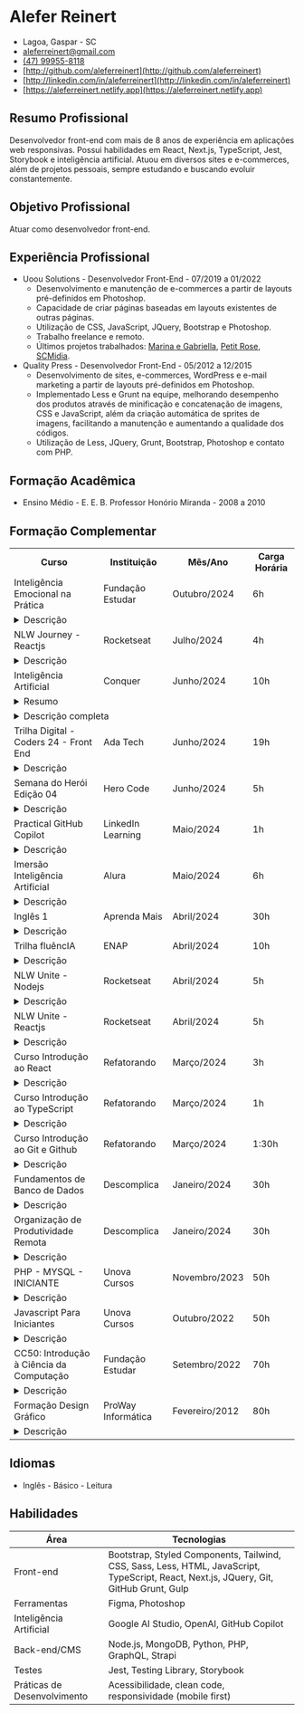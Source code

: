 # Alefer Reinert
- Lagoa, Gaspar - SC
- [aleferreinert@gmail.com](aleferreinert@gmail.com)
- [(47) 99955-8118](https://wa.me/message/FSN72FDKNRO3O1)
- [http://github.com/aleferreinert](http://github.com/aleferreinert)
- [http://linkedin.com/in/aleferreinert](http://linkedin.com/in/aleferreinert)
- [https://aleferreinert.netlify.app](https://aleferreinert.netlify.app)

## Resumo Profissional
Desenvolvedor front-end com mais de 8 anos de experiência em aplicações web responsivas. Possui habilidades em React, Next.js, TypeScript, Jest, Storybook e inteligência artificial. Atuou em diversos sites e e-commerces, além de projetos pessoais, sempre estudando e buscando evoluir constantemente.

## Objetivo Profissional
Atuar como desenvolvedor front-end.

## Experiência Profissional
- Uoou Solutions - Desenvolvedor Front-End - 07/2019 a 01/2022
  - Desenvolvimento e manutenção de e-commerces a partir de layouts pré-definidos em Photoshop.
  - Capacidade de criar páginas baseadas em layouts existentes de outras páginas.
  - Utilização de CSS, JavaScript, JQuery, Bootstrap e Photoshop.
  - Trabalho freelance e remoto.
  - Últimos projetos trabalhados: [Marina e Gabriella](https://www.marinaegabriella.com.br), [Petit Rose](https://www.petitrosestore.com.br), [SCMidia](https://www.scmidia.com.br).
- Quality Press - Desenvolvedor Front-End - 05/2012 a 12/2015
  - Desenvolvimento de sites, e-commerces, WordPress e e-mail marketing a partir de layouts pré-definidos em Photoshop.
  - Implementado Less e Grunt na equipe, melhorando desempenho dos produtos através de  minificação e concatenação de imagens, CSS e JavaScript, além da criação automática de sprites de imagens, facilitando a manutenção e aumentando a qualidade dos códigos.
  - Utilização de Less, JQuery, Grunt, Bootstrap, Photoshop e contato com PHP.

## Formação Acadêmica
- Ensino Médio - E. E. B. Professor Honório Miranda - 2008 a 2010

## Formação Complementar
<table>
  <tr>
    <th>Curso</th>
    <th>Instituição</th>
    <th>Mês/Ano</th>
    <th>Carga Horária</th>
  </tr>
  <tr>
    <td>Inteligência Emocional na Prática</td>
    <td>Fundação Estudar</td>
    <td>Outubro/2024</td>
    <td>6h</td>
  </tr>
  <tr>
    <td colspan="4">
      <details>
        <summary>Descrição</summary>
        Lorem ipsum.
      </details>
    </td>
  </tr>
  <tr>
    <td>NLW Journey - Reactjs</td>
    <td>Rocketseat</td>
    <td>Julho/2024</td>
    <td>4h</td>
  </tr>
  <tr>
    <td colspan="4">
      <details>
        <summary>Descrição</summary>
        Lorem ipsum.
      </details>
    </td>
  </tr>
  <tr>
    <td>Inteligência Artificial</td>
    <td>Conquer</td>
    <td>Junho/2024</td>
    <td>10h</td>
  </tr>
   <tr>
    <td colspan='5'>
    <details>
      <summary>Resumo</summary>
      
- Estratégias para dominar IA.   
- Eleve sua produtividade com IA.    
- IA como aliada ao processo criativo.    
- Veja sua carreira decolar com IA.   
- 3 estratégias para ser um(a) profissional de destaque na era da IA.
    </details>
    </td>
   </tr>
 <tr>
    <td colspan='5'>
    <details>
      <summary>Descrição completa</summary>
      
#### ESTRATÉGIAS PARA DOMINAR IA
- Como não ser substituído(a) pela IA
- A inteligência por trás da IA
- Faça as perguntas certas para ter ótimas respostas da IA
- Case ZTX-Labs: como uma empresa foi criada do zero com o uso do ChatGPT
- Facilite seu dia a dia com ChatGPT, Gemini e Copilot
- Bônus: Desvendando o ChatGPT4 Omni
- Bônus: Transforme o medo da IA em vontade de aprender

#### ELEVE SUA PRODUTIVIDADE COM IA
- Construção de textos assertivos e de maneira mais ágil
- Ferramentas para tornar suas reuniões mais produtivas
- Automatização de tarefas repetitivas
- Bônus: IA em ação: cases profissionais de sucesso
- Bônus: Como aproveitar no trabalho as facilidades que a IA proporciona

#### IA COMO ALIADA AO PROCESSO CRIATIVO
- Geração, priorização e seleção de ideias usando IA
- Funcionalidades da IA para análise de dados e insights criativos
- Criação de imagens e videos com apoio da IA
- Como montar apresentações usando IA

#### VEJA SUA CARREIRA DECOLAR COM IA
- Mapeamento de competências e padrões de trabalho
- Como melhorar a autogestão usando a IA
- Ferramentas para aumentar repertório e acelerar o aprendizado
- Plano para aplicação de IA na sua rotina
- Bônus: Como integrar as inteligências humana e artificial

#### 3 ESTRATÉGIAS PARA SER UM(A) PROFISSIONAL DE DESTAQUE NA ERA DA IA
- Masterclass online.
<details>  
    </td>
  </tr>
  <tr>
    <td>Trilha Digital - Coders 24 - Front End</td>
    <td>Ada Tech</td>
    <td>Junho/2024</td>
    <td>19h</td>
  </tr>
  <tr>
    <td colspan="4">
      <details>
        <summary>Descrição</summary>
        Lorem ipsum.
      </details>
    </td>
  </tr>
  <tr>
    <td>Semana do Herói Edição 04</td>
    <td>Hero Code</td>
    <td>Junho/2024</td>
    <td>5h</td>
  </tr>
  <tr>
    <td colspan="4">
      <details>
        <summary>Descrição</summary>
        Lorem ipsum.
      </details>
    </td>
  </tr>
  <tr>
    <td>Practical GitHub Copilot</td>
    <td>LinkedIn Learning</td>
    <td>Maio/2024</td>
    <td>1h</td>
  </tr>
  <tr>
    <td colspan="4">
      <details>
        <summary>Descrição</summary>
        Lorem ipsum.
      </details>
    </td>
  </tr>
  <tr>
    <td>Imersão Inteligência Artificial</td>
    <td>Alura</td>
    <td>Maio/2024</td>
    <td>6h</td>
  </tr>
  <tr>
    <td colspan="4">
      <details>
        <summary>Descrição</summary>
        Lorem ipsum.
      </details>
    </td>
  </tr>
  <tr>
    <td>Inglês 1</td>
    <td>Aprenda Mais</td>
    <td>Abril/2024</td>
    <td>30h</td>
  </tr>
  <tr>
    <td colspan="4">
      <details>
        <summary>Descrição</summary>
        Lorem ipsum.
      </details>
    </td>
  </tr>
  <tr>
    <td>Trilha fluêncIA</td>
    <td>ENAP</td>
    <td>Abril/2024</td>
    <td>10h</td>
  </tr>
  <tr>
    <td colspan="4">
      <details>
        <summary>Descrição</summary>
        Lorem ipsum.
      </details>
    </td>
  </tr>
  <tr>
    <td>NLW Unite - Nodejs</td>
    <td>Rocketseat</td>
    <td>Abril/2024</td>
    <td>5h</td>
  </tr>
  <tr>
    <td colspan="4">
      <details>
        <summary>Descrição</summary>
        Lorem ipsum.
      </details>
    </td>
  </tr>
  <tr>
    <td>NLW Unite - Reactjs</td>
    <td>Rocketseat</td>
    <td>Abril/2024</td>
    <td>5h</td>
  </tr>
  <tr>
    <td colspan="4">
      <details>
        <summary>Descrição</summary>
        Lorem ipsum.
      </details>
    </td>
  </tr>
  <tr>
    <td>Curso Introdução ao React</td>
    <td>Refatorando</td>
    <td>Março/2024</td>
    <td>3h</td>
  </tr>
  <tr>
    <td colspan="4">
      <details>
        <summary>Descrição</summary>
        Lorem ipsum.
      </details>
    </td>
  </tr>
  <tr>
    <td>Curso Introdução ao TypeScript</td>
    <td>Refatorando</td>
    <td>Março/2024</td>
    <td>1h</td>
  </tr>
  <tr>
    <td colspan="4">
      <details>
        <summary>Descrição</summary>
        Lorem ipsum.
      </details>
    </td>
  </tr>
  <tr>
    <td>Curso Introdução ao Git e Github</td>
    <td>Refatorando</td>
    <td>Março/2024</td>
    <td>1:30h</td>
  </tr>
  <tr>
    <td colspan="4">
      <details>
        <summary>Descrição</summary>
        Lorem ipsum.
      </details>
    </td>
  </tr>
  <tr>
    <td>Fundamentos de Banco de Dados</td>
    <td>Descomplica</td>
    <td>Janeiro/2024</td>
    <td>30h</td>
  </tr>
  <tr>
    <td colspan="4">
      <details>
        <summary>Descrição</summary>
        Lorem ipsum.
      </details>
    </td>
  </tr>
  <tr>
    <td>Organização de Produtividade Remota</td>
    <td>Descomplica</td>
    <td>Janeiro/2024</td>
    <td>30h</td>
  </tr>
  <tr>
    <td colspan="4">
      <details>
        <summary>Descrição</summary>
        Lorem ipsum.
      </details>
    </td>
  </tr>
  <tr>
    <td>PHP - MYSQL - INICIANTE</td>
    <td>Unova Cursos</td>
    <td>Novembro/2023</td>
    <td>50h</td>
  </tr>
  <tr>
    <td colspan="4">
      <details>
        <summary>Descrição</summary>
        Lorem ipsum.
      </details>
    </td>
  </tr>
  <tr>
    <td>Javascript Para Iniciantes</td>
    <td>Unova Cursos</td>
    <td>Outubro/2022</td>
    <td>50h</td>
  </tr>
  <tr>
    <td colspan="4">
      <details>
        <summary>Descrição</summary>
        Lorem ipsum.
      </details>
    </td>
  </tr>
  <tr>
    <td>CC50: Introdução à Ciência da Computação</td>
    <td>Fundação Estudar</td>
    <td>Setembro/2022</td>
    <td>70h</td>
  </tr>
  <tr>
    <td colspan="4">
      <details>
        <summary>Descrição</summary>
        Lorem ipsum.
      </details>
    </td>
  </tr>
  <tr>
    <td>Formação Design Gráfico</td>
    <td>ProWay Informática</td>
    <td>Fevereiro/2012</td>
    <td>80h</td>
  </tr>
  <tr>
    <td colspan="4">
      <details>
        <summary>Descrição</summary>
        Lorem ipsum.
      </details>
    </td>
  </tr>
</table>

## Idiomas
- Inglês - Básico - Leitura

## Habilidades
| Área               | Tecnologias                                               |
|--------------------|-----------------------------------------------------------|
| Front-end          | Bootstrap, Styled Components, Tailwind, CSS, Sass, Less, HTML, JavaScript, TypeScript, React, Next.js, JQuery, Git, GitHub Grunt, Gulp       |
| Ferramentas        | Figma, Photoshop                         |
| Inteligência Artificial | Google AI Studio, OpenAI, GitHub Copilot |
| Back-end/CMS       | Node.js, MongoDB, Python, PHP, GraphQL, Strapi                                       |
| Testes             | Jest, Testing Library, Storybook                           |
| Práticas de Desenvolvimento | Acessibilidade, clean code, responsividade (mobile first)  |
